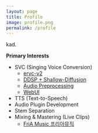 ```yaml
---
layout: page
title: Profile
image: profile.png
permalink: /profile
---
```


kad.

**Primary Interests**
* SVC (Singing Voice Conversion)
  * [ervc-v2](https://github.com/beberry-hidden-singer/enhanced-RVC-v2)
  * [DDSP + Shallow-Diffusion](https://github.com/beberry-hidden-singer/DDSP-shallow-diffusion)
  * [Audio Preprocessing](https://github.com/beberry-hidden-singer/preliminary_preprocessing)
  * [WebUI](https://github.com/beberry-hidden-singer/integrated_webui)
* TTS (Text-to-Speech)
* Audio Plugin Development
* Stem Separation
* Mixing & Mastering (Live Clips)
  * [FriA Music 프리아뮤직](https://www.youtube.com/@fria_music)

